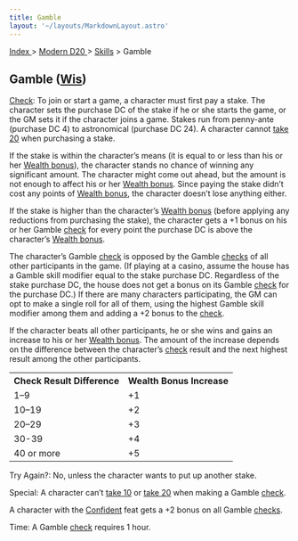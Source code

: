 ```yaml
---
title: Gamble
layout: '~/layouts/MarkdownLayout.astro'
---
```


[ Index ](/) > [ Modern D20 ](/modern.d20.srd) > [Skills](/modern.d20.srd/skills) > Gamble

## Gamble ([Wis](/modern.d20.srd/basics/ability.scores))

[Check](/modern.d20.srd/skills/skill.basics.php#skill): To join or start a
game, a character must first pay a stake. The character sets the purchase DC
of the stake if he or she starts the game, or the GM sets it if the character
joins a game. Stakes run from penny-ante (purchase DC 4) to astronomical
(purchase DC 24). A character cannot [take 20](/modern.d20.srd/skills/skill.basics.php#take20) when purchasing a stake.

If the stake is within the character’s means (it is equal to or less than his
or her [Wealth bonus](/modern.d20.srd/wealth/wealth.bonus)), the character
stands no chance of winning any significant amount. The character might come
out ahead, but the amount is not enough to affect his or her [Wealth bonus](/modern.d20.srd/wealth/wealth.bonus). Since paying the stake didn’t
cost any points of [Wealth bonus](/modern.d20.srd/wealth/wealth.bonus), the
character doesn’t lose anything either.

If the stake is higher than the character’s [Wealth bonus](/modern.d20.srd/wealth/wealth.bonus) (before applying any reductions
from purchasing the stake), the character gets a +1 bonus on his or her Gamble
[check](/modern.d20.srd/skills/skill.basics.php#skill) for every point the
purchase DC is above the character’s [Wealth bonus](/modern.d20.srd/wealth/wealth.bonus).

The character’s Gamble [check](/modern.d20.srd/skills/skill.basics.php#skill)
is opposed by the Gamble
[checks](/modern.d20.srd/skills/skill.basics.php#skill) of all other
participants in the game. (If playing at a casino, assume the house has a
Gamble skill modifier equal to the stake purchase DC. Regardless of the stake
purchase DC, the house does not get a bonus on its Gamble
[check](/modern.d20.srd/skills/skill.basics.php#skill) for the purchase DC.)
If there are many characters participating, the GM can opt to make a single
roll for all of them, using the highest Gamble skill modifier among them and
adding a +2 bonus to the
[check](/modern.d20.srd/skills/skill.basics.php#skill).

If the character beats all other participants, he or she wins and gains an
increase to his or her [Wealth bonus](/modern.d20.srd/wealth/wealth.bonus).
The amount of the increase depends on the difference between the character’s
[check](/modern.d20.srd/skills/skill.basics.php#skill) result and the next
highest result among the other participants.


<table> <tr><th> Check Result Difference</th><th> Wealth Bonus Increase</th> </tr> <tr><td> 1–9</td><td> +1 </td></tr> <tr class="shaded"><td> 10–19</td><td> +2 </td></tr> <tr><td> 20–29</td><td> +3 </td></tr> <tr class="shaded"><td> 30-39</td><td> +4 </td></tr> <tr><td> 40 or more</td><td> +5 </td></tr> </table>


Try Again?: No, unless the character wants to put up another stake.

Special: A character can’t [take 10](/modern.d20.srd/skills/skill.basics.php#take10) or [take 20](/modern.d20.srd/skills/skill.basics.php#take20) when making a Gamble
[check](/modern.d20.srd/skills/skill.basics.php#skill).

A character with the [Confident](/modern.d20.srd/feats/confident) feat gets a
+2 bonus on all Gamble
[checks](/modern.d20.srd/skills/skill.basics.php#skill).

Time: A Gamble [check](/modern.d20.srd/skills/skill.basics.php#skill) requires
1 hour.

